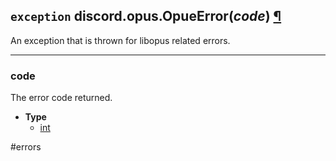 ## `exception` discord.**opus.OpueError**(_code_) [¶](https://discordpy.readthedocs.io/en/stable/api.html#discord.opus.OpusError)
An exception that is thrown for libopus related errors.
****
### code
The error code returned.
- **Type**
	- [int](https://docs.python.org/3/library/functions.html#int)

#errors 